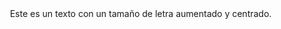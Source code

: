 <!DOCTYPE html>
<html lang="es">
<head>
  <meta charset="UTF-8">
  <meta name="viewport" content="width=device-width, initial-scale=1.0">
  <title>Texto centrado con tamaño de letra aumentado</title>
  <style>
    /* Estilo para centrar el contenido */
    body {
      display: flex;
      justify-content: center;
      align-items: center;
      height: 100vh;
      margin: 0;
    }

    /* Estilo para aumentar el tamaño de la letra */
    .texto-grande {
      font-size: 24px; /* Puedes ajustar este valor según tus necesidades */
    }
  </style>
</head>
<body>
  <!-- Contenedor del texto con la clase "texto-grande" -->
  <div class="texto-grande">
    Este es un texto con un tamaño de letra aumentado y centrado.
  </div>
</body>
</html>
